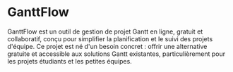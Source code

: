 # GanttFlow
GanttFlow est un outil de gestion de projet Gantt en ligne, gratuit et collaboratif, conçu pour simplifier la planification et le suivi des projets d'équipe. Ce projet est né d'un besoin concret : offrir une alternative gratuite et accessible aux solutions Gantt existantes, particulièrement pour les projets étudiants et les petites équipes.
